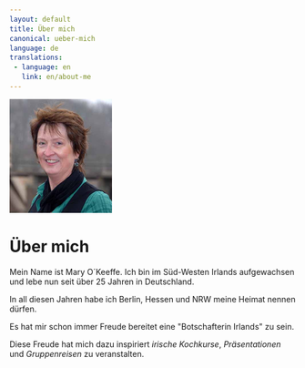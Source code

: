 ```yaml
---
layout: default
title: Über mich
canonical: ueber-mich
language: de
translations:
 - language: en
   link: en/about-me
---
```

<img class="mary" width="180" height="200" src="img/mary.jpg">

# Über mich

Mein Name ist Mary O´Keeffe. Ich bin im Süd-Westen Irlands aufgewachsen und lebe
nun seit über 25 Jahren in Deutschland.

In all diesen Jahren habe ich Berlin, Hessen und NRW meine Heimat nennen dürfen.

Es hat mir schon immer Freude bereitet eine "Botschafterin Irlands" zu sein.

Diese Freude hat mich dazu inspiriert *irische Kochkurse*, *Präsentationen* und
*Gruppenreisen* zu veranstalten.
